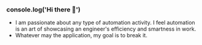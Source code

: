 ### console.log('Hi there 👋')
* I am passionate about any type of automation activity. I feel automation is an art of showcasing an engineer's efficiency and smartness in work.
* Whatever may the application, my goal is to break it.
